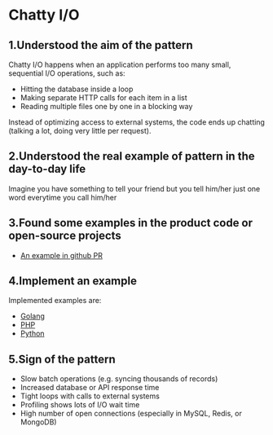 # Chatty I/O

## 1.Understood the aim of the pattern

Chatty I/O happens when an application performs too many small, sequential I/O operations, such as:

- Hitting the database inside a loop
- Making separate HTTP calls for each item in a list
- Reading multiple files one by one in a blocking way

Instead of optimizing access to external systems, the code ends up chatting (talking a lot, doing very little per request).

## 2.Understood the real example of pattern in the day-to-day life

Imagine you have something to tell your friend but you tell him/her just one word everytime you call him/her

## 3.Found some examples in the product code or open-source projects

- [An example in github PR](https://github.com/skkuding/codedang/pull/2682)

## 4.Implement an example

Implemented examples are:
- [Golang](/patterns/anti-patterns/chatty-io/example.go)
- [PHP](/patterns/anti-patterns/chatty-io/example.php)
- [Python](/patterns/anti-patterns/chatty-io/example.go) 

## 5.Sign of the pattern

- Slow batch operations (e.g. syncing thousands of records)
- Increased database or API response time
- Tight loops with calls to external systems
- Profiling shows lots of I/O wait time
- High number of open connections (especially in MySQL, Redis, or MongoDB)